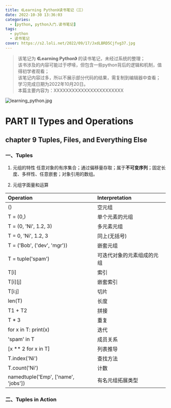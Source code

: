 ```yaml
---
title: 《Learning Python》读书笔记（三）
date: 2022-10-30 13:36:03
categories: 
  - [python, python入门.读书笔记]
tags:
  - python
  - 读书笔记
cover: https://s2.loli.net/2022/09/17/JxdLBRD5Cjfvg37.jpg
---
```


> 该笔记为 **《Learning Python》** 的读书笔记，未经过系统的整理；  
> 该书涉及的内容可能过于啰嗦，但包含一些python背后的逻辑和机制，值得初学者观看；  
> 该笔记内容过多，所以不展示部分代码的结果，需复制到编辑器中查看；  
> 学习完成日期为2022年10月20日。  
> 本篇主要内容为：XXXXXXXXXXXXXXXXXXXXXXX

![learning_python.jpg](https://s2.loli.net/2022/09/17/ri9Ue6nguJdq1Ca.jpg)

# PART II Types and Operations
## chapter 9 Tuples, Files, and Everything Else
### 一、Tuples
1. 元组的特性
任意对象的有序集合；通过偏移量存取；属于**不可变序列**；固定长度、多样性、任意嵌套；对象引用的数组。

2. 元组字面量和运算

| Operation | Interpretation |
| :---- | :---- |
| () | 空元组 |
| T = (0,) | 单个元素的元组 |
| T = (0, 'Ni', 1.2, 3) | 多元素元组 |
| T = 0, 'Ni', 1.2, 3 | 同上(无括号) |
| T = ('Bob', ('dev', 'mgr')) | 嵌套元组 |
| T = tuple('spam') | 可迭代对象的元素组成的元组 |
| T[i] | 索引 |
| T[i][j] | 嵌套索引 |
| T[i:j] | 切片 |
| len(T) | 长度 |
| T1 + T2 | 拼接 |
| T * 3 | 重复 |
| for x in T: print(x) | 迭代 |
| 'spam' in T | 成员关系 |
| [x ** 2 for x in T] | 列表推导 |
| T.index('Ni') | 查找方法 |
| T.count('Ni') | 计数 |
| namedtuple('Emp', ['name', 'jobs']) | 有名元组拓展类型 |

### 二、Tuples in Action

